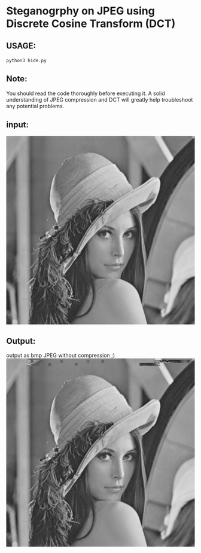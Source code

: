 # Steganogrphy on JPEG using Discrete Cosine Transform (DCT)
## USAGE:
`python3 hide.py` 

## Note:
You should read the code thoroughly before executing it. A solid understanding of JPEG compression and DCT will greatly help troubleshoot any potential problems.

## input:
![lena input bmp](./lena.bmp) 
## Output:
output as bmp JPEG without compression ;)
![lena output bmp](./dctout.bmp) 
